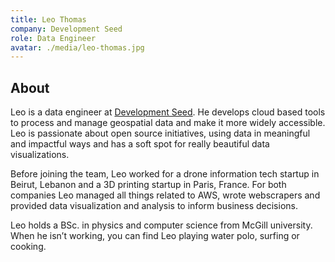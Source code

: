 ```yaml
---
title: Leo Thomas
company: Development Seed
role: Data Engineer
avatar: ./media/leo-thomas.jpg
---
```

## About

Leo is a data engineer at [Development Seed](https://developmentseed.org/). He develops cloud based tools to process and manage geospatial data and make it more widely accessible. Leo is passionate about open source initiatives, using data in meaningful and impactful ways and has a soft spot for really beautiful data visualizations.

Before joining the team, Leo worked for a drone information tech startup in Beirut, Lebanon and a 3D printing startup in Paris, France. For both companies Leo managed all things related to AWS, wrote webscrapers and provided data visualization and analysis to inform business decisions.

Leo holds a BSc. in physics and computer science from McGill university. When he isn’t working, you can find Leo playing water polo, surfing or cooking.